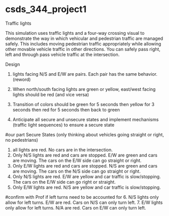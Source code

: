 # csds_344_project1
Traffic lights

This simulation uses traffic lights and a four-way crossing visual to demonstrate the way in which vehicular and pedestrian traffic are managed safely. This includes moving pedestrian traffic appropriately while allowing other movable vehicle traffic in other directions. You can safely pass right, left and through pass vehicle traffic at the intersection. 

Design
1. lights facing N/S and E/W are pairs. Each pair has the same behavior. (reword)
2. When north/south facing lights are green or yellow, east/west facing lights should be red (and vice versa)
3. Transition of colors should be green for 5 seconds then yellow for 3 seconds then red for 5 seconds then back to green

4. Anticipate all secure and unsecure states and implement mechanisms (traffic light sequences) to ensure a secure state

#our part 
Secure States (only thinking about vehicles going straight or right, no pedestrians)
1. all lights are red. No cars are in the intersection.
2. Only N/S lights are red and cars are stopped. E/W are green and cars are moving. The cars on the E/W side can go straight or right. 
3. Only E/W lights are red and cars are stopped. N/S are green and cars are moving. The cars on the N/S side can go straight or right. 
4. Only N/S lights are red. E/W are yellow and car traffic is slow/stopping. The cars on the E/W side can go right or straight. 
5. Only E/W lights are red. N/S are yellow and car traffic is slow/stopping. 

#confirm with Prof if left turns need to be accounted for
6. N/S lights only allow for left turns. E/W are red. Cars on N/S can only turn left.
7. E/W lights only allow for left turns. N/A are red. Cars on E/W can only turn left.


